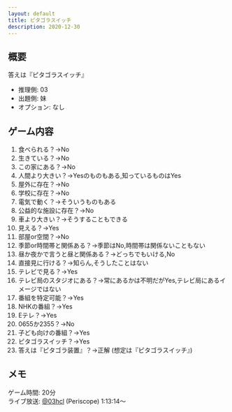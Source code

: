 ```yaml
---
layout: default
title: ピタゴラスイッチ
description: 2020-12-30
---
```


## 概要

答えは『ピタゴラスイッチ』

- 推理側: 03
- 出題側: 妹
- オプション: なし

## ゲーム内容

1. 食べられる？→No
2. 生きている？→No
3. この家にある？→No
4. 人間より大きい？→Yesのものもある,知っているものはYes
5. 屋外に存在？→No
6. 学校に存在？→No
7. 電気で動く？→そういうものもある
8. 公益的な施設に存在？→No
9. 車より大きい？→そうすることもできる
10. 見える？→Yes
11. 部屋or空間？→No
12. 季節or時間帯と関係ある？→季節はNo,時間帯は関係ないこともない
13. 昼か夜かで言うと昼と関係ある？→どっちでもいける,No
14. 直接見に行ける？→知らん,そうしたことはない
15. テレビで見る？→Yes
16. テレビ局のスタジオにある？→常にあるかは不明だがYes,テレビ局にあるイメージではない
17. 番組を特定可能？→Yes
18. NHKの番組？→Yes
19. Eテレ？→Yes
20. 0655か2355？→No
21. 子ども向けの番組？→Yes
22. ピタゴラスイッチ？→Yes
23. 答えは『ピタゴラ装置』？→正解 (想定は『ピタゴラスイッチ』)

## メモ

ゲーム時間: 20分  
ライブ放送: [@03hcl](https://www.periscope.tv/03hcl/1YqxoyBoAdyGv?t=1h13m14s) (Periscope) 1:13:14～

